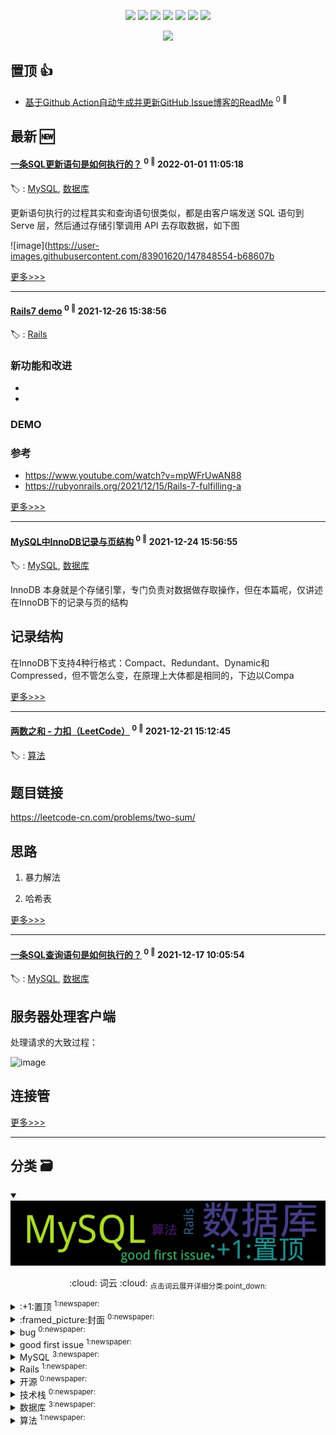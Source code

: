 

<p align='center'>
    <img src="https://badgen.net/badge/labels/10"/>
    <img src="https://badgen.net/github/issues/iamtomas/ghiblog"/>
    <img src="https://badgen.net/badge/last-commit/2022-01-04 07:56:01"/>
    <img src="https://badgen.net/github/forks/iamtomas/ghiblog"/>
    <img src="https://badgen.net/github/stars/iamtomas/ghiblog"/>
    <img src="https://badgen.net/github/watchers/iamtomas/ghiblog"/>
    <img src="https://badgen.net/github/release/iamtomas/ghiblog"/>
</p>

<p align='center'>
    <a href="https://github.com/jwenjian/visitor-count-badge">
        <img src="https://visitor-badge.glitch.me/badge?page_id=jwenjian.ghiblog"/>
    </a>
</p>


## 置顶 :thumbsup: 
- [基于Github Action自动生成并更新GitHub Issue博客的ReadMe](https://github.com/iamtomas/note/issues/1)  <sup>0 :speech_balloon:</sup>  	 
## 最新 :new: 

#### [一条SQL更新语句是如何执行的？](https://github.com/iamtomas/note/issues/12) <sup>0 :speech_balloon:</sup> 	 2022-01-01 11:05:18

:label: : [MySQL](https://github.com/iamtomas/ghiblog/labels/MySQL), [数据库](https://github.com/iamtomas/ghiblog/labels/%E6%95%B0%E6%8D%AE%E5%BA%93)

更新语句执行的过程其实和查询语句很类似，都是由客户端发送 SQL 语句到 Serve 层，然后通过存储引擎调用 API 去存取数据，如下图

![image](https://user-images.githubusercontent.com/83901620/147848554-b68607b

[更多>>>](https://github.com/iamtomas/note/issues/12)

---


#### [Rails7 demo](https://github.com/iamtomas/note/issues/11) <sup>0 :speech_balloon:</sup> 	 2021-12-26 15:38:56

:label: : [Rails](https://github.com/iamtomas/ghiblog/labels/Rails)

### 新功能和改进

- 
- 

### DEMO

### 参考

- https://www.youtube.com/watch?v=mpWFrUwAN88
- https://rubyonrails.org/2021/12/15/Rails-7-fulfilling-a

[更多>>>](https://github.com/iamtomas/note/issues/11)

---


#### [MySQL中InnoDB记录与页结构](https://github.com/iamtomas/note/issues/10) <sup>0 :speech_balloon:</sup> 	 2021-12-24 15:56:55

:label: : [MySQL](https://github.com/iamtomas/ghiblog/labels/MySQL), [数据库](https://github.com/iamtomas/ghiblog/labels/%E6%95%B0%E6%8D%AE%E5%BA%93)

InnoDB 本身就是个存储引擎，专门负责对数据做存取操作，但在本篇呢，仅讲述在InnoDB下的记录与页的结构

## 记录结构

在InnoDB下支持4种行格式：Compact、Redundant、Dynamic和Compressed，但不管怎么变，在原理上大体都是相同的，下边以Compa

[更多>>>](https://github.com/iamtomas/note/issues/10)

---


#### [两数之和 - 力扣（LeetCode）](https://github.com/iamtomas/note/issues/9) <sup>0 :speech_balloon:</sup> 	 2021-12-21 15:12:45

:label: : [算法](https://github.com/iamtomas/ghiblog/labels/%E7%AE%97%E6%B3%95)

## 题目链接
https://leetcode-cn.com/problems/two-sum/

## 思路

1. 暴力解法

2. 哈希表



[更多>>>](https://github.com/iamtomas/note/issues/9)

---


#### [一条SQL查询语句是如何执行的？](https://github.com/iamtomas/note/issues/8) <sup>0 :speech_balloon:</sup> 	 2021-12-17 10:05:54

:label: : [MySQL](https://github.com/iamtomas/ghiblog/labels/MySQL), [数据库](https://github.com/iamtomas/ghiblog/labels/%E6%95%B0%E6%8D%AE%E5%BA%93)

## 服务器处理客户端

处理请求的大致过程：

![image](https://user-images.githubusercontent.com/83901620/146526155-87cade0d-c797-4028-9ff1-1dd0a8a69ab8.png)

## 连接管

[更多>>>](https://github.com/iamtomas/note/issues/8)

---


## 分类  :card_file_box: 

<details open="open">
    <summary>
        <img src="assets/wordcloud.png" title="词云, 点击展开详细分类" alt="词云， 点击展开详细分类">
        <p align="center">:cloud: 词云 :cloud: <sub>点击词云展开详细分类:point_down: </sub></p>
    </summary>


<details>
<summary>:+1:置顶	<sup>1:newspaper:</sup></summary>

- [基于Github Action自动生成并更新GitHub Issue博客的ReadMe](https://github.com/iamtomas/note/issues/1)  <sup>0 :speech_balloon:</sup>  	 


</details>

<details>
<summary>:framed_picture:封面	<sup>0:newspaper:</sup></summary>



</details>

<details>
<summary>bug	<sup>0:newspaper:</sup></summary>



</details>

<details>
<summary>good first issue	<sup>1:newspaper:</sup></summary>

- [基于Github Action自动生成并更新GitHub Issue博客的ReadMe](https://github.com/iamtomas/note/issues/1)  <sup>0 :speech_balloon:</sup>  	 


</details>

<details>
<summary>MySQL	<sup>3:newspaper:</sup></summary>

- [一条SQL更新语句是如何执行的？](https://github.com/iamtomas/note/issues/12)  <sup>0 :speech_balloon:</sup>  	 
- [MySQL中InnoDB记录与页结构](https://github.com/iamtomas/note/issues/10)  <sup>0 :speech_balloon:</sup>  	 
- [一条SQL查询语句是如何执行的？](https://github.com/iamtomas/note/issues/8)  <sup>0 :speech_balloon:</sup>  	 


</details>

<details>
<summary>Rails	<sup>1:newspaper:</sup></summary>

- [Rails7 demo](https://github.com/iamtomas/note/issues/11)  <sup>0 :speech_balloon:</sup>  	 


</details>

<details>
<summary>开源	<sup>0:newspaper:</sup></summary>



</details>

<details>
<summary>技术栈	<sup>0:newspaper:</sup></summary>



</details>

<details>
<summary>数据库	<sup>3:newspaper:</sup></summary>

- [一条SQL更新语句是如何执行的？](https://github.com/iamtomas/note/issues/12)  <sup>0 :speech_balloon:</sup>  	 
- [MySQL中InnoDB记录与页结构](https://github.com/iamtomas/note/issues/10)  <sup>0 :speech_balloon:</sup>  	 
- [一条SQL查询语句是如何执行的？](https://github.com/iamtomas/note/issues/8)  <sup>0 :speech_balloon:</sup>  	 


</details>

<details>
<summary>算法	<sup>1:newspaper:</sup></summary>

- [两数之和 - 力扣（LeetCode）](https://github.com/iamtomas/note/issues/9)  <sup>0 :speech_balloon:</sup>  	 


</details>


</details>    

